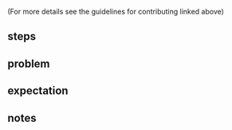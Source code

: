 (For more details see the guidelines for contributing linked above)

## steps



## problem



## expectation



## notes

